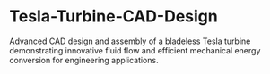 # Tesla-Turbine-CAD-Design
Advanced CAD design and assembly of a bladeless Tesla turbine demonstrating innovative fluid flow and efficient mechanical energy conversion for engineering applications.

